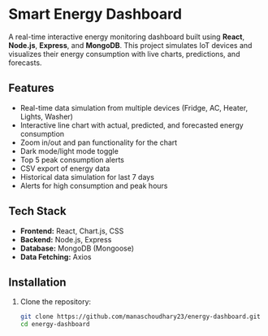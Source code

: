# Smart Energy Dashboard

A real-time interactive energy monitoring dashboard built using **React**, **Node.js**, **Express**, and **MongoDB**. This project simulates IoT devices and visualizes their energy consumption with live charts, predictions, and forecasts.

## Features

- Real-time data simulation from multiple devices (Fridge, AC, Heater, Lights, Washer)
- Interactive line chart with actual, predicted, and forecasted energy consumption
- Zoom in/out and pan functionality for the chart
- Dark mode/light mode toggle
- Top 5 peak consumption alerts
- CSV export of energy data
- Historical data simulation for last 7 days
- Alerts for high consumption and peak hours

## Tech Stack

- **Frontend:** React, Chart.js, CSS
- **Backend:** Node.js, Express
- **Database:** MongoDB (Mongoose)
- **Data Fetching:** Axios

## Installation

1. Clone the repository:  
   ```bash
   git clone https://github.com/manaschoudhary23/energy-dashboard.git
   cd energy-dashboard
